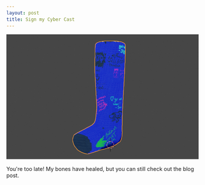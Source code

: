 ```yaml
---
layout: post
title: Sign my Cyber Cast
---
```


![](/s/cybercast.png)

You're too late! My bones have healed, but you can still check out the blog post.

